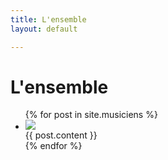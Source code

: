 ```yaml
---
title: L'ensemble
layout: default

---
```

# L'ensemble


<ul class="posts noList">
  {% for post in site.musiciens %}
    <li>
    	<div class="floating-image"><img src="{{ post.image }}"></div>
    	<div class="description">{{ post.content }}</div>
    </li>
  {% endfor %}
</ul>